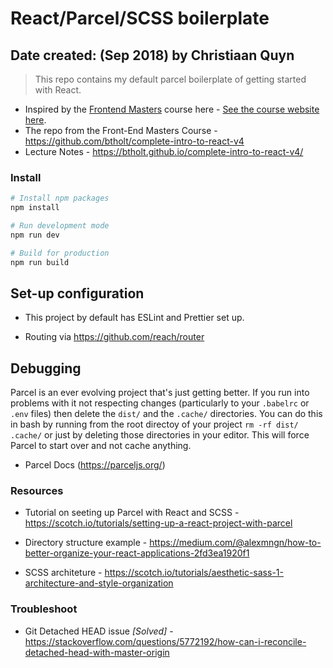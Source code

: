 # React/Parcel/SCSS boilerplate

## Date created: (Sep 2018) by Christiaan Quyn

> This repo contains my default parcel boilerplate of getting started with React.

- Inspired by the [Frontend Masters][fem] course here - [See the course website here][v4].
- The repo from the Front-End Masters Course - https://github.com/btholt/complete-intro-to-react-v4
- Lecture Notes - https://btholt.github.io/complete-intro-to-react-v4/

[v4]: https://bit.ly/react-v4
[fem]: https://frontendmasters.com/courses/react/

### Install

```bash
# Install npm packages
npm install

# Run development mode
npm run dev

# Build for production
npm run build
```

## Set-up configuration

- This project by default has ESLint and Prettier set up.

- Routing via https://github.com/reach/router

## Debugging

Parcel is an ever evolving project that's just getting better. If you run into problems with it not respecting changes (particularly to your `.babelrc` or `.env` files) then delete the `dist/` and the `.cache/` directories. You can do this in bash by running from the root directoy of your project `rm -rf dist/ .cache/` or just by deleting those directories in your editor. This will force Parcel to start over and not cache anything.

- Parcel Docs (https://parceljs.org/)

### Resources

- Tutorial on seeting up Parcel with React and SCSS - https://scotch.io/tutorials/setting-up-a-react-project-with-parcel

- Directory structure example - https://medium.com/@alexmngn/how-to-better-organize-your-react-applications-2fd3ea1920f1

- SCSS architeture -
  https://scotch.io/tutorials/aesthetic-sass-1-architecture-and-style-organization

### Troubleshoot

- Git Detached HEAD issue _[Solved]_ - https://stackoverflow.com/questions/5772192/how-can-i-reconcile-detached-head-with-master-origin
